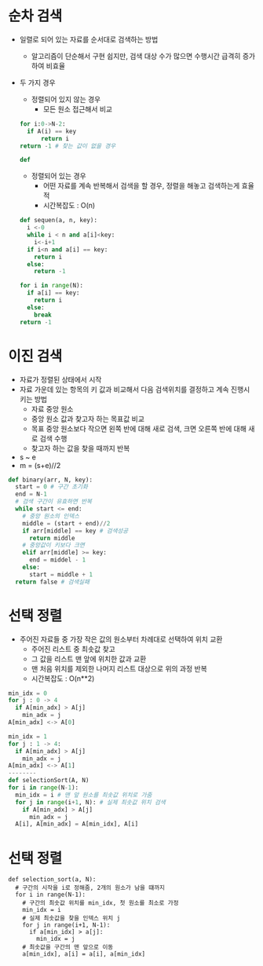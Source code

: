 # 순차 검색
- 일렬로 되어 있는 자료를 순서대로 검색하는 방법
  - 알고리즘이 단순해서 구현 쉽지만, 검색 대상 수가 많으면 수행시간 급격히 증가하여 비효율
- 두 가지 경우
  - 정렬되어 있지 않는 경우
    - 모든 원소 접근해서 비교
  ```python
  for i:0->N-2:
    if A(i) == key
        return i
  return -1 # 찾는 값이 없을 경우
  ```

  ```python
  def
  ```
  - 정렬되어 있는 경우
    - 어떤 자료를 계속 반복해서 검색을 할 경우, 정렬을 해놓고 검색하는게 효율적
    - 시간복잡도 : O(n)
  ```python
  def sequen(a, n, key):
    i <-0
    while i < n and a[i]<key:
      i<-i+1
    if i<n and a[i] == key:
      return i
    else:
      return -1

  for i in range(N):
    if a[i] == key:
      return i
    else:
      break
  return -1
  ```

# 이진 검색
- 자료가 정렬된 상태에서 시작
- 자료 가운데 있는 항목의 키 값과 비교해서 다음 검색위치를 결정하고 계속 진행시키는 방법
  - 자료 중앙 원소
  - 중앙 원소 값과 찾고자 하는 목표값 비교
  - 목표 중앙 원소보다 작으면 왼쪽 반에 대해 새로 검색, 크면 오른쪽 반에 대해 새로 검색 수행
  - 찾고자 하는 값을 찾을 때까지 반복
- s ~ e
- m = (s+e)//2
```python
def binary(arr, N, key):
  start = 0 # 구간 초기화
  end = N-1
  # 검색 구간이 유효하면 반복
  while start <= end:
    # 중앙 원소의 인덱스
    middle = (start + end)//2
    if arr[middle] == key # 검색성공
      return middle
    # 중앙값이 키보다 크면
    elif arr[middle] >= key:
      end = middel - 1
    else:
      start = middle + 1
  return false # 검색실패
  ```
# 선택 정렬
- 주어진 자료들 중 가장 작은 값의 원소부터 차례대로 선택하여 위치 교환
  - 주어진 리스트 중 최솟값 찾고
  - 그 값을 리스트 맨 앞에 위치한 값과 교환
  - 맨 처음 위치를 제외한 나머지 리스트 대상으로 위의 과정 반복
  - 시간복잡도 : O(n**2)
```python
min_idx = 0
for j : 0 -> 4
  if A[min_adx] > A[j]
    min_adx = j
A[min_adx] <-> A[0]

min_idx = 1
for j : 1 -> 4:
  if A[min_adx] > A[j]
    min_adx = j
A[min_adx] <-> A[1]
--------
def selectionSort(A, N)
for i in range(N-1):
  min_idx = i # 맨 앞 원소를 최솟값 위치로 가줌
  for j in range(i+1, N): # 실제 최솟값 위치 검색
    if A[min_adx] > A[j]
      min_adx = j
  A[i], A[min_adx] = A[min_idx], A[i]
  ```
# 선택 정렬
```
def selection_sort(a, N):
  # 구간의 시작을 i로 정해줌, 2개의 원소가 남을 떄까지
  for i in range(N-1):
    # 구간의 최솟값 위치를 min_idx, 첫 원소를 최소로 가정
    min_idx = i
    # 실제 최솟값을 찾을 인덱스 위치 j
    for j in range(i+1, N-1):
      if a[min_idx] > a[j]:
        min_idx = j
    # 최솟값을 구간의 맨 앞으로 이동
    a[min_idx], a[i] = a[i], a[min_idx]
```
